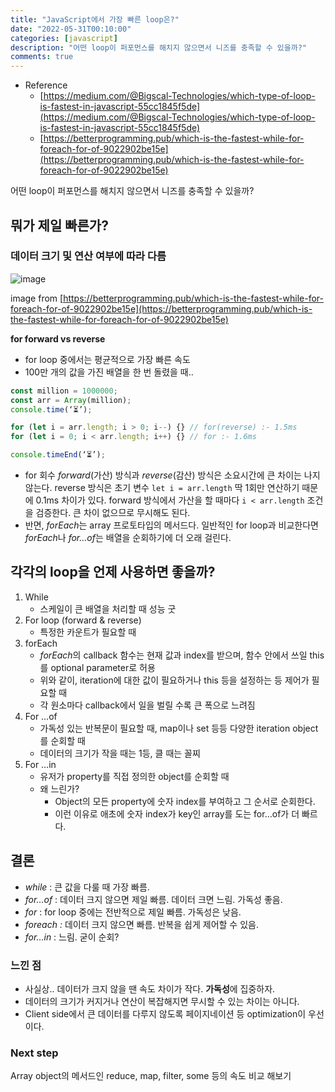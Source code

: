 ```yaml
---
title: "JavaScript에서 가장 빠른 loop은?"
date: "2022-05-31T00:10:00"
categories: [javascript]
description: "어떤 loop이 퍼포먼스를 해치지 않으면서 니즈를 충족할 수 있을까?"
comments: true
---
```


- Reference
    - [https://medium.com/@Bigscal-Technologies/which-type-of-loop-is-fastest-in-javascript-55cc1845f5de](https://medium.com/@Bigscal-Technologies/which-type-of-loop-is-fastest-in-javascript-55cc1845f5de)
    - [https://betterprogramming.pub/which-is-the-fastest-while-for-foreach-for-of-9022902be15e](https://betterprogramming.pub/which-is-the-fastest-while-for-foreach-for-of-9022902be15e)

어떤 loop이 퍼포먼스를 해치지 않으면서 니즈를 충족할 수 있을까?

## 뭐가 제일 빠른가?

### 데이터 크기 및 연산 여부에 따라 다름

![image](https://s3-us-west-2.amazonaws.com/secure.notion-static.com/3fce47cd-5fb9-4ff5-8f38-3c1a3f3cd839/Untitled.png)

image from [https://betterprogramming.pub/which-is-the-fastest-while-for-foreach-for-of-9022902be15e](https://betterprogramming.pub/which-is-the-fastest-while-for-foreach-for-of-9022902be15e)

**for forward vs reverse**

- for loop 중에서는 평균적으로 가장 빠른 속도
- 100만 개의 값을 가진 배열을 한 번 돌렸을 때..

```jsx
const million = 1000000;
const arr = Array(million);
console.time(‘⏳’);

for (let i = arr.length; i > 0; i--) {} // for(reverse) :- 1.5ms
for (let i = 0; i < arr.length; i++) {} // for :- 1.6ms

console.timeEnd(‘⏳’);
```

- for 회수 *forward*(가산) 방식과 *reverse*(감산) 방식은 소요시간에 큰 차이는 나지 않는다. reverse 방식은 초기 변수 `let i = arr.length` 딱 1회만 연산하기 때문에 0.1ms 차이가 있다. forward 방식에서 가산을 할 때마다 `i < arr.length` 조건을 검증한다. 큰 차이 없으므로 무시해도 된다.
- 반면, *forEach*는 array 프로토타입의 메서드다. 일반적인 for loop과 비교한다면 *forEach*나 *for…of*는 배열을 순회하기에 더 오래 걸린다.

## 각각의 loop을 언제 사용하면 좋을까?

1. While
    - 스케일이 큰 배열을 처리할 때 성능 굿
2. For loop (forward & reverse)
    - 특정한 카운트가 필요할 때
3. forEach
    - *forEach*의 callback 함수는 현재 값과 index를 받으며, 함수 안에서 쓰일 this를 optional parameter로 허용
    - 위와 같이, iteration에 대한 값이 필요하거나 this 등을 설정하는 등 제어가 필요할 때
    - 각 원소마다 callback에서 일을 벌릴 수록 큰 폭으로 느려짐
4. For …of
    - 가독성 있는 반복문이 필요할 때, map이나 set 등등 다양한 iteration object를 순회할 때
    - 데이터의 크기가 작을 때는 1등, 클 때는 꼴찌
5. For …in
    - 유저가 property를 직접 정의한 object를 순회할 때
    - 왜 느린가?
        - Object의 모든 property에 숫자 index를 부여하고 그 순서로 순회한다.
        - 이런 이유로 애초에 숫자 index가 key인 array를 도는 for…of가 더 빠르다.

## 결론

- *while* : 큰 값을 다룰 때 가장 빠름.
- *for…of* : 데이터 크지 않으면 제일 빠름. 데이터 크면 느림. 가독성 좋음.
- *for* : for loop 중에는 전반적으로 제일 빠름. 가독성은 낮음.
- *foreach :* 데이터 크지 않으면 빠름. 반복을 쉽게 제어할 수 있음.
- *for…in* : 느림. 굳이 순회?

### 느낀 점

- 사실상.. 데이터가 크지 않을 땐 속도 차이가 작다. **가독성**에 집중하자.
- 데이터의 크기가 커지거나 연산이 복잡해지면 무시할 수 있는 차이는 아니다.
- Client side에서 큰 데이터를 다루지 않도록 페이지네이션 등 optimization이 우선이다.

### Next step

Array object의 메서드인 reduce, map, filter, some 등의 속도 비교 해보기